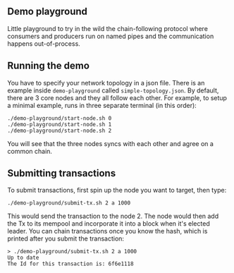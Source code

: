 
## Demo playground

Little playground to try in the wild the chain-following protocol where
consumers and producers run on named pipes and the communication happens out-of-process.

## Running the demo

You have to specify your network topology in a json file. There is an
example inside `demo-playground` called `simple-topology.json`. By default,
there are 3 core nodes and they all follow each other.
For example, to setup a minimal example, runs in three separate terminal (in this order):

```
./demo-playground/start-node.sh 0
./demo-playground/start-node.sh 1
./demo-playground/start-node.sh 2
```

You will see that the three nodes syncs with each other and agree on a common chain.

## Submitting transactions

To submit transactions, first spin up the node you want to target, then type:

```
./demo-playground/submit-tx.sh 2 a 1000
```

This would send the transaction to the node 2. The node would then add the Tx
to its mempool and incorporate it into a block when it's elected leader.
You can chain transactions once you know the hash, which is printed after you
submit the transaction:

```
> ./demo-playground/submit-tx.sh 2 a 1000
Up to date
The Id for this transaction is: 6f6e1118
```
